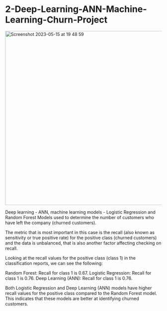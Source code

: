 # 2-Deep-Learning-ANN-Machine-Learning-Churn-Project

<img width="558" alt="Screenshot 2023-05-15 at 19 48 59" src="https://github.com/GULUMSER50/2-Deep-Learning-ANN-Machine-Learning-Churn-Project/assets/108715553/744d8c56-f709-4926-847b-15448abab57e">

Deep learning - ANN, machine learning models - Logistic Regression and Random Forest Models used to determine the number of customers who have left the company (churned customers).

The metric that is most important in this case is the recall (also known as sensitivity or true positive rate) for the positive class (churned customers) and the data is unbalanced,  that is also another factor affecting checking on recall.

Looking at the recall values for the positive class (class 1) in the classification reports, we can see the following:

Random Forest: Recall for class 1 is 0.67.
Logistic Regression: Recall for class 1 is 0.76.
Deep Learning (ANN): Recall for class 1 is 0.76.

Both Logistic Regression and Deep Learning (ANN) models have higher recall values for the positive class compared to the Random Forest model. This indicates that these models are better at identifying churned customers.
